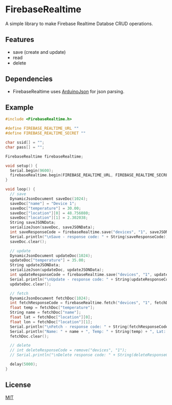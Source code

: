 # FirebaseRealtime

A simple library to make Firebase Realtime Databse CRUD operations.

## Features
- save (create and update)
- read
- delete

## Dependencies

- FirebaseRealtime uses [ArduinoJson](https://github.com/bblanchon/ArduinoJson) for json parsing.

## Example

```c++
#include <FirebaseRealtime.h>

#define FIREBASE_REALTIME_URL ""
#define FIREBASE_REALTIME_SECRET ""

char ssid[] = "";
char pass[] = "";

FirebaseRealtime firebaseRealtime;

void setup() {
  Serial.begin(9600);
  firebaseRealtime.begin(FIREBASE_REALTIME_URL, FIREBASE_REALTIME_SECRET, ssid, pass);
}

void loop() {
  // save
  DynamicJsonDocument saveDoc(1024);
  saveDoc["name"] = "Device 1";
  saveDoc["temperature"] = 30.00;
  saveDoc["location"][0] = 48.756080;
  saveDoc["location"][1] = 2.302038;
  String saveJSONData;
  serializeJson(saveDoc, saveJSONData);
  int saveResponseCode = firebaseRealtime.save("devices", "1", saveJSONData);
  Serial.println("\nSave - response code: " + String(saveResponseCode));
  saveDoc.clear();

  // update
  DynamicJsonDocument updateDoc(1024);
  updateDoc["temperature"] = 35.00;
  String updateJSONData;
  serializeJson(updateDoc, updateJSONData);
  int updateResponseCode = firebaseRealtime.save("devices", "1", updateJSONData, true);
  Serial.println("\nUpdate - response code: " + String(updateResponseCode));
  updateDoc.clear();

  // fetch
  DynamicJsonDocument fetchDoc(1024);
  int fetchResponseCode = firebaseRealtime.fetch("devices", "1", fetchDoc);
  float temp = fetchDoc["temperature"];
  String name = fetchDoc["name"];
  float lat = fetchDoc["location"][0];
  float lon = fetchDoc["location"][1];
  Serial.println("\nFetch - response code: " + String(fetchResponseCode));
  Serial.println("Name: " + name + ", Temp: " + String(temp) + ", Lat: " + String(lat) + ", Lon: " + String(lon));
  fetchDoc.clear();

  // delete
  // int deleteResponseCode = remove("devices", "1");
  // Serial.println("\nDelete response code: " + String(deleteResponseCode));

  delay(5000);
}
```

## License

[MIT](https://github.com/sachinmunasinghe/FirebaseRealtime/blob/main/LICENSE)
